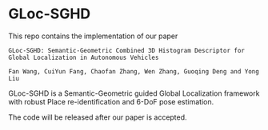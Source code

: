 # GLoc-SGHD
This repo contains the implementation of our paper

    GLoc-SGHD: Semantic-Geometric Combined 3D Histogram Descriptor for Global Localization in Autonomous Vehicles
    
    Fan Wang, CuiYun Fang, Chaofan Zhang, Wen Zhang, Guoqing Deng and Yong Liu
    
GLoc-SGHD is a Semantic-Geometric guided Global Localization framework with robust Place re-identification and 6-DoF pose estimation.

The code will be released after our paper is accepted.

